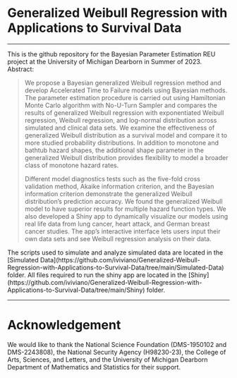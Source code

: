 # Generalized Weibull Regression with Applications to Survival Data
 ---
 
This is the github repository for the Bayesian Parameter Estimation REU project at the University of Michigan Dearborn in Summer of 2023. Abstract:

> We propose a Bayesian generalized Weibull regression method and develop Accelerated Time to Failure models using Bayesian methods. The parameter estimation procedure is carried out using Hamiltonian Monte Carlo algorithm with No-U-Turn Sampler and compares the results of generalized Weibull regression with exponentiated Weibull regression, Weibull regression, and log-normal distribution across simulated and clinical data sets. We examine the effectiveness of generalized Weibull distribution as a survival model and compare it to more studied probability distributions. In addition to monotone and bathtub hazard shapes, the additional shape parameter in the generalized Weibull distribution provides flexibility to model a broader class of monotone hazard rates. 
>
> Different model diagnostics tests such as the five-fold cross validation method, Akaike information criterion, and the Bayesian information criterion demonstrate the generalized Weibull distribution’s prediction accuracy. We found the generalized Weibull model to have superior results for multiple hazard function types. We also developed a Shiny app to dynamically visualize our models using real life data from lung cancer, heart attack, and German breast cancer studies. The app’s interactive interface lets users input their own data sets and see Weibull regression analysis on their data. 

<p markdown = "1">
The scripts used to simulate and analyze simulated data are located in the [Simulated Data](https://github.com/iviviano/Generalized-Weibull-Regression-with-Applications-to-Survival-Data/tree/main/Simulated-Data) folder. All files required to run the shiny app are located in the [Shiny](https://github.com/iviviano/Generalized-Weibull-Regression-with-Applications-to-Survival-Data/tree/main/Shiny) folder.
</p>

---
# Acknowledgement

We would like to thank the National Science Foundation (DMS-1950102 and DMS-2243808), the National Security Agency (H98230-23), the College of Arts, Sciences, and Letters, and the University of Michigan Dearborn Department of Mathematics and Statistics for their support.
